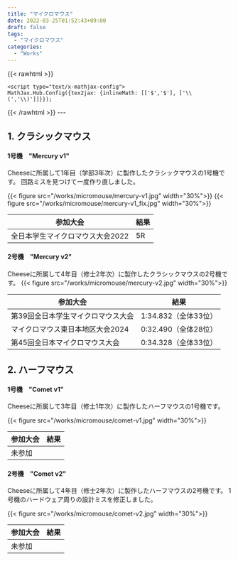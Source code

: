 ```yaml
---
title: "マイクロマウス"
date: 2022-03-25T01:52:43+09:00
draft: false
tags:
  - "マイクロマウス"
categories:
  - "Works"
---
```


<!--more-->

{{< rawhtml >}}
<script src="https://cdnjs.cloudflare.com/ajax/libs/mathjax/2.7.4/MathJax.js?config=TeX-AMS-MML_HTMLorMML"></script>
    <script type="text/x-mathjax-config">
    MathJax.Hub.Config({tex2jax: {inlineMath: [['$','$'], ['\\(','\\)']]}});
</script>
{{< /rawhtml >}}
---

## 1. クラシックマウス 
#### 1号機　"Mercury v1"
Cheeseに所属して1年目（学部3年次）に製作したクラシックマウスの1号機です。
回路ミスを見つけて一度作り直しました。

{{< figure src="/works/micromouse/mercury-v1.jpg" width="30%">}}
{{< figure src="/works/micromouse/mercury-v1_fix.jpg" width="30%">}}

|  参加大会  |  結果     |
| ---- |----|
|  全日本学生マイクロマウス大会2022  | 5R |

#### 2号機　"Mercury v2"
Cheeseに所属して4年目（修士2年次）に製作したクラシックマウスの2号機です。
{{< figure src="/works/micromouse/mercury-v2.jpg" width="30%">}}

|  参加大会  |  結果     |
| ---- |----|
|  第39回全日本学生マイクロマウス大会  | 1:34.832（全体33位） |
|  マイクロマウス東日本地区大会2024  | 0:32.490（全体28位） |
|  第45回全日本マイクロマウス大会  | 0:34.328（全体33位） |

## 2. ハーフマウス
#### 1号機　"Comet v1"
Cheeseに所属して3年目（修士1年次）に製作したハーフマウスの1号機です。

{{< figure src="/works/micromouse/comet-v1.jpg" width="30%">}}

|  参加大会  |  結果     |
| ---- |----|
|  未参加  |  |

#### 2号機　"Comet v2"
Cheeseに所属して4年目（修士2年次）に製作したハーフマウスの2号機です。
1号機のハードウェア周りの設計ミスを修正しました。

{{< figure src="/works/micromouse/comet-v2.jpg" width="30%">}}

|  参加大会  |  結果     |
| ---- |----|
|  未参加  |  |